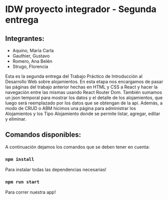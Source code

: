 # IDW proyecto integrador - Segunda entrega

## Integrantes:

- Aquino, María Carla
- Gauthier, Gustavo
- Romero, Ana Belén
- Strugo, Florencia

Esta es la segunda entrega del Trabajo Práctico de Introducción al Desarrollo Web sobre alojamientos. 
En esta etapa nos encargamos de pasar las páginas del trabajo anterior hechas en HTML y CSS a React y 
hacer la navegación entre las mismas usando React Router Dom. También sumamos un json temporal para mostrar 
los datos y el detalle de los alojamientos, que luego será reemplazado por los datos que se obtengan de 
la api. Además, a modo de CRUD o ABM hicimos una página para administrar los Alojamientos y los 
Tipo Alojamiento donde se permite listar, agregar, editar y eliminar.

## Comandos disponibles:

A continuación dejamos los comandos que se deben tener en cuenta:

### `npm install`

Para instalar todas las dependencias necesarias!

### `npm run start`

Para correr nuestra app!
